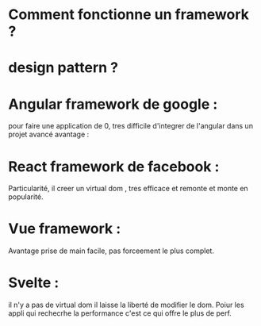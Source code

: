  # Comment fonctionne un framework ?

 # design pattern  ? 

 # Angular framework de google : 
 
 pour faire une application de 0, tres difficile d'integrer de l'angular dans un projet avancé
avantage :


 # React framework de facebook :

 Particularité, il creer un virtual dom , tres efficace et remonte et monte en popularité.

 # Vue framework :
 Avantage prise de main facile, pas forceement le plus complet.


 
 # Svelte :
 il n'y a pas de virtual dom il laisse la liberté de modifier le dom. Poiur les appli qui rechecrhe la performance c'est ce qui offre le plus de perf.
  